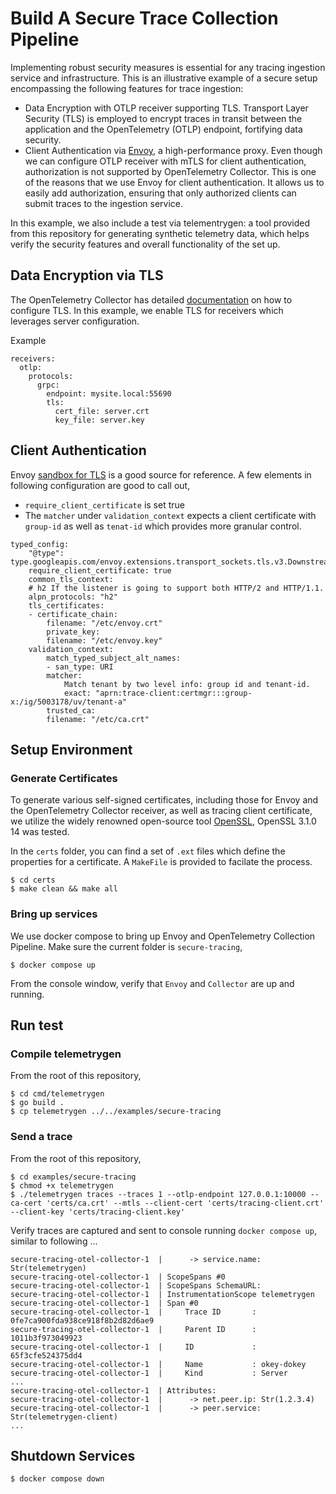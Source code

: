 # Build A Secure Trace Collection Pipeline 

Implementing robust security measures is essential for any tracing ingestion service and infrastructure. This is an illustrative example of a secure setup encompassing the following features for trace ingestion:

- Data Encryption with OTLP receiver supporting TLS. Transport Layer Security (TLS) is employed to encrypt traces in transit between the application and the OpenTelemetry (OTLP) endpoint, fortifying data security.
- Client Authentication via [Envoy](https://www.envoyproxy.io/docs/envoy/latest/start/start), a high-performance proxy. 
Even though we can configure OTLP receiver with mTLS for client authentication, authorization is not supported by OpenTelemetry Collector. This is one of the reasons that we use Envoy for client authentication. It allows us to easily add authorization, ensuring that only authorized clients can submit traces to the ingestion service.

In this example, we also include a test via telementrygen: a tool provided from this repository for generating synthetic telemetry data, which helps verify the security features and overall functionality of the set up. 


## Data Encryption via TLS
The OpenTelemetry Collector has detailed [documentation](https://github.com/open-telemetry/opentelemetry-collector/blob/main/config/configtls/README.md) on how to configure TLS. In this example, we enable TLS for receivers which leverages server configuration. 

Example
```
receivers:
  otlp:
    protocols:
      grpc:
        endpoint: mysite.local:55690
        tls:
          cert_file: server.crt
          key_file: server.key
```

## Client Authentication
Envoy [sandbox for TLS](https://www.envoyproxy.io/docs/envoy/latest/start/sandboxes/tls) is a good source for reference. A few elements in following configuration are good to call out,
- `require_client_certificate` is set true
- The `matcher` under `validation_context` expects a client certificate with `group-id` as well as `tenat-id` which provides more granular control.

```
typed_config:
    "@type": type.googleapis.com/envoy.extensions.transport_sockets.tls.v3.DownstreamTlsContext
    require_client_certificate: true
    common_tls_context:
    # h2 If the listener is going to support both HTTP/2 and HTTP/1.1.
    alpn_protocols: "h2"
    tls_certificates:
    - certificate_chain: 
        filename: "/etc/envoy.crt"
        private_key: 
        filename: "/etc/envoy.key"
    validation_context:
        match_typed_subject_alt_names:
        - san_type: URI
        matcher:
            Match tenant by two level info: group id and tenant-id.
            exact: "aprn:trace-client:certmgr:::group-x:/ig/5003178/uv/tenant-a"
        trusted_ca:
        filename: "/etc/ca.crt"
```

## Setup Environment
### Generate Certificates
To generate various self-signed certificates, including those for Envoy and the OpenTelemetry Collector receiver, as well as tracing client certificate, we utilize the widely renowned open-source tool [OpenSSL](https://www.openssl.org/source/), OpenSSL 3.1.0 14 was tested. 

In the `certs` folder, you can find a set of `.ext` files which define the properties for a certificate. A `MakeFile` is provided to facilate the process. 

```
$ cd certs
$ make clean && make all
```
### Bring up services
We use docker compose to bring up Envoy and OpenTelemetry Collection Pipeline. Make sure the current folder is `secure-tracing`, 

```
$ docker compose up
```
From the console window, verify that `Envoy` and `Collector` are up and running.

## Run test

### Compile telemetrygen
From the root of this repository, 
```
$ cd cmd/telemetrygen
$ go build . 
$ cp telemetrygen ../../examples/secure-tracing
```

### Send a trace
From the root of this repository,
```
$ cd examples/secure-tracing
$ chmod +x telemetrygen
$ ./telemetrygen traces --traces 1 --otlp-endpoint 127.0.0.1:10000 --ca-cert 'certs/ca.crt' --mtls --client-cert 'certs/tracing-client.crt' --client-key 'certs/tracing-client.key'
```

Verify traces are captured and sent to console running `docker compose up`, similar to following ...
```
secure-tracing-otel-collector-1  |      -> service.name: Str(telemetrygen)
secure-tracing-otel-collector-1  | ScopeSpans #0
secure-tracing-otel-collector-1  | ScopeSpans SchemaURL: 
secure-tracing-otel-collector-1  | InstrumentationScope telemetrygen 
secure-tracing-otel-collector-1  | Span #0
secure-tracing-otel-collector-1  |     Trace ID       : 0fe7ca900fda938ce918f8b2d82d6ae9
secure-tracing-otel-collector-1  |     Parent ID      : 1011b3f973049923
secure-tracing-otel-collector-1  |     ID             : 65f3cfe524375dd4
secure-tracing-otel-collector-1  |     Name           : okey-dokey
secure-tracing-otel-collector-1  |     Kind           : Server
...
secure-tracing-otel-collector-1  | Attributes:
secure-tracing-otel-collector-1  |      -> net.peer.ip: Str(1.2.3.4)
secure-tracing-otel-collector-1  |      -> peer.service: Str(telemetrygen-client)
...

``` 
## Shutdown Services
```
$ docker compose down
```
